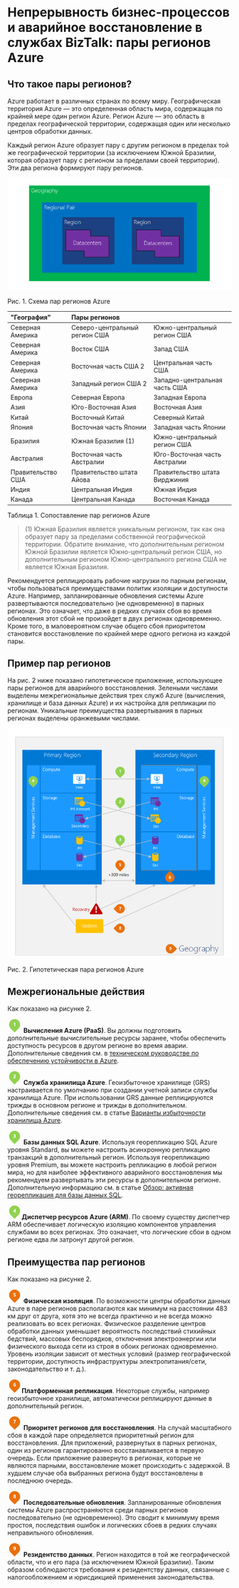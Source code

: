 <properties
	pageTitle="Непрерывность бизнес-процессов и аварийное восстановление в службах BizTalk: пары регионов Azure | Microsoft Azure"
	description="Пары регионов Azure гарантируют отказоустойчивость приложений во время сбоев в центрах обработки данных."
	services="site-recovery"
	documentationCenter=""
	authors="rayne-wiselman"
	manager="jwhit"
	editor=""/>

<tags
    ms.service="site-recovery"
    ms.workload="storage-backup-recovery"
    ms.tgt_pltfrm="na"
    ms.devlang="na"
    ms.topic="article"
    ms.date="03/20/2016"
    ms.author="raynew"/>

# Непрерывность бизнес-процессов и аварийное восстановление в службах BizTalk: пары регионов Azure

## Что такое пары регионов?

Azure работает в различных странах по всему миру. Географическая территория Azure — это определенная область мира, содержащая по крайней мере один регион Azure. Регион Azure — это область в пределах географической территории, содержащая один или несколько центров обработки данных.

Каждый регион Azure образует пару с другим регионом в пределах той же географической территории (за исключением Южной Бразилии, которая образует пару с регионом за пределами своей территории). Эти два региона формируют пару регионов.


![AzureGeography](./media/best-practices-availability-paired-regions/GeoRegionDataCenter.png)

Рис. 1. Схема пар регионов Azure



| "География" | Пары регионов | |
| :-------------| :-------------   | :-------------   |
| Северная Америка | Северо-центральный регион США | Южно-центральный регион США |
| Северная Америка | Восток США | Запад США |
| Северная Америка | Восточная часть США 2 | Центральная часть США |
|Северная Америка | Западный регион США 2 | Западно-центральная часть США |
| Европа | Северная Европа | Западная Европа |
| Азия | Юго-Восточная Азия | Восточная Азия |
| Китай | Восточный Китай | Северный Китай |
| Япония | Восточная часть Японии | Западная часть Японии |
| Бразилия | Южная Бразилия (1) | Южно-центральный регион США |
| Австралия | Восточная часть Австралии | Юго-Восточная часть Австралии|
| Правительство США | Правительство штата Айова | Правительство штата Вирджиния |
| Индия | Центральная Индия | Южная Индия |
| Канада | Центральная Канада | Восточная Канада |


Таблица 1. Сопоставление пар регионов Azure

> (1) Южная Бразилия является уникальным регионом, так как она образует пару за пределами собственной географической территории. Обратите внимание, что дополнительным регионом Южной Бразилии является Южно-центральный регион США, но дополнительным регионом Южно-центрального региона США не является Южная Бразилия.

Рекомендуется реплицировать рабочие нагрузки по парным регионам, чтобы пользоваться преимуществами политик изоляции и доступности Azure. Например, запланированные обновления системы Azure развертываются последовательно (не одновременно) в парных регионах. Это означает, что даже в редких случаях сбоя во время обновления этот сбой не произойдет в двух регионах одновременно. Кроме того, в маловероятном случае общего сбоя приоритетом становится восстановление по крайней мере одного региона из каждой пары.

## Пример пар регионов
На рис. 2 ниже показано гипотетическое приложение, использующее пары регионов для аварийного восстановления. Зелеными числами выделены межрегиональные действия трех служб Azure (вычисления, хранилище и база данных Azure) и их настройка для репликации по регионам. Уникальные преимущества развертывания в парных регионах выделены оранжевыми числами.


![Обзор преимуществ парных регионов](./media/best-practices-availability-paired-regions/PairedRegionsOverview2.png)

Рис. 2. Гипотетическая пара регионов Azure

## Межрегиональные действия
Как показано на рисунке 2.

![1зеленый](./media/best-practices-availability-paired-regions/1Green.png) **Вычисления Azure (PaaS)**. Вы должны подготовить дополнительные вычислительные ресурсы заранее, чтобы обеспечить доступность ресурсов в другом регионе во время аварии. Дополнительные сведения см. в [техническом руководстве по обеспечению устойчивости в Azure](./resiliency/resiliency-technical-guidance.md).

![2зеленый](./media/best-practices-availability-paired-regions/2Green.png) **Служба хранилища Azure**. Геоизбыточное хранилище (GRS) настраивается по умолчанию при создании учетной записи службы хранилища Azure. При использовании GRS данные реплицируются трижды в основном регионе и трижды в дополнительном. Дополнительные сведения см. в статье [Варианты избыточности хранилища Azure](storage/storage-redundancy.md).


![3зеленый](./media/best-practices-availability-paired-regions/3Green.png) **Базы данных SQL Azure**. Используя георепликацию SQL Azure уровня Standard, вы можете настроить асинхронную репликацию транзакций в дополнительный регион. Используя георепликацию уровня Premium, вы можете настроить репликацию в любой регион мира, но для наиболее эффективного аварийного восстановления мы рекомендуем развертывать эти ресурсы в дополнительном регионе. Дополнительную информацию см. в статье [Обзор: активная георепликация для базы данных SQL](./sql-database/sql-database-geo-replication-overview.md).

![4зеленый](./media/best-practices-availability-paired-regions/4Green.png)**Диспетчер ресурсов Azure (ARM)**. По своему существу диспетчер ARM обеспечивает логическую изоляцию компонентов управления службами во всех регионах. Это означает, что логические сбои в одном регионе едва ли затронут другой регион.

## Преимущества пар регионов
Как показано на рисунке 2.

![5оранжевый](./media/best-practices-availability-paired-regions/5Orange.png) **Физическая изоляция**. По возможности центры обработки данных Azure в паре регионов располагаются как минимум на расстоянии 483 км друг от друга, хотя это не всегда практично и не всегда можно реализовать во всех регионах. Физическое разделение центров обработки данных уменьшает вероятность последствий стихийных бедствий, массовых беспорядков, отключения электроэнергии или физического выхода сети из строя в обоих регионах одновременно. Уровень изоляции зависит от местных условий (размер географической территории, доступность инфраструктуры электропитания/сети, законодательство и т. д.).

![6оранжевый](./media/best-practices-availability-paired-regions/6Orange.png)**Платформенная репликация**. Некоторые службы, например геоизбыточное хранилище, автоматически реплицируют данные в дополнительный регион.

![7оранжевый](./media/best-practices-availability-paired-regions/7Orange.png) **Приоритет регионов для восстановления**. На случай масштабного сбоя в каждой паре определяется приоритетный регион для восстановления. Для приложений, развернутых в парных регионах, один из регионов гарантированно восстанавливается в первую очередь. Если приложение развернуто в регионах, которые не являются парными, восстановление может происходить с задержкой. В худшем случае оба выбранных региона будут восстановлены в последнюю очередь.

![8оранжевый](./media/best-practices-availability-paired-regions/8Orange.png) **Последовательные обновления**. Запланированные обновления системы Azure распространяются среди парных регионов последовательно (не одновременно). Это сводит к минимуму время простоя, последствия ошибок и логических сбоев в редких случаях неправильного обновления.


![9оранжевый](./media/best-practices-availability-paired-regions/9Orange.png) **Резидентство данных**. Регион находится в той же географической области, что и его пара (за исключением Южной Бразилии). Таким образом соблюдаются требования к резидентству данных, связанные с налогообложением и юрисдикцией применения законодательства.

<!---HONumber=AcomDC_0720_2016-->